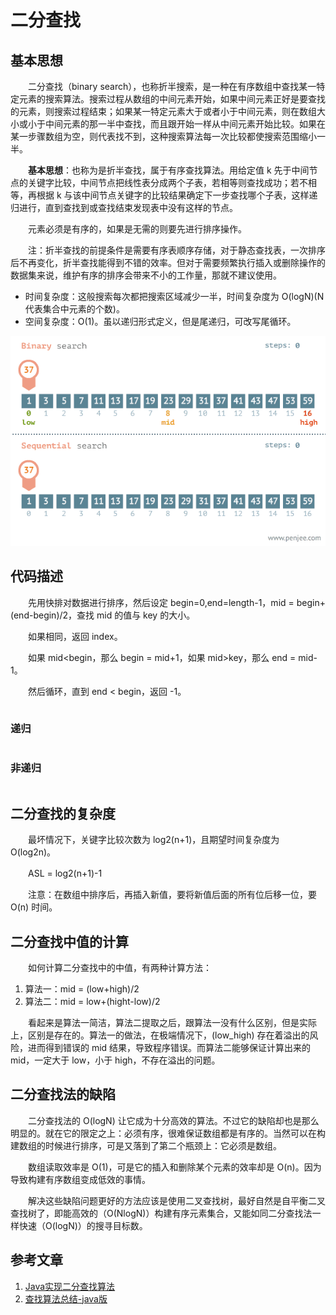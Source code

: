 #  二分查找

## 基本思想

　　二分查找（binary search），也称折半搜索，是一种在有序数组中查找某一特定元素的搜索算法。搜索过程从数组的中间元素开始，如果中间元素正好是要查找的元素，则搜索过程结束；如果某一特定元素大于或者小于中间元素，则在数组大小或小于中间元素的那一半中查找，而且跟开始一样从中间元素开始比较。如果在某一步骤数组为空，则代表找不到，这种搜索算法每一次比较都使搜索范围缩小一半。

　　**基本思想**：也称为是折半查找，属于有序查找算法。用给定值 k 先于中间节点的关键字比较，中间节点把线性表分成两个子表，若相等则查找成功；若不相等，再根据 k 与该中间节点关键字的比较结果确定下一步查找哪个子表，这样递归进行，直到查找到或查找结束发现表中没有这样的节点。

　　元素必须是有序的，如果是无需的则要先进行排序操作。

　　注：折半查找的前提条件是需要有序表顺序存储，对于静态查找表，一次排序后不再变化，折半查找能得到不错的效率。但对于需要频繁执行插入或删除操作的数据集来说，维护有序的排序会带来不小的工作量，那就不建议使用。

* 时间复杂度：这般搜索每次都把搜索区域减少一半，时间复杂度为 O(logN)(N 代表集合中元素的个数)。
* 空间复杂度：O(1)。虽以递归形式定义，但是尾递归，可改写尾循环。

![](image/binary-search.gif)

## 代码描述

　　先用快排对数据进行排序，然后设定 begin=0,end=length-1，mid = begin+(end-begin)/2，查找 mid 的值与 key 的大小。

　　如果相同，返回 index。

　　如果 mid<begin，那么 begin = mid+1，如果 mid>key，那么 end = mid-1。

　　然后循环，直到 end < begin，返回 -1。

```

```



### 递归

```

```



### 非递归

```

```

## 二分查找的复杂度

　　最坏情况下，关键字比较次数为 log2(n+1)，且期望时间复杂度为 O(log2n)。

　　ASL = log2(n+1)-1

　　注意：在数组中排序后，再插入新值，要将新值后面的所有位后移一位，要 O(n) 时间。

## 二分查找中值的计算

　　如何计算二分查找中的中值，有两种计算方法：

1. 算法一：mid = (low+high)/2
2. 算法二：mid = low+(hight-low)/2

　　看起来是算法一简洁，算法二提取之后，跟算法一没有什么区别，但是实际上，区别是存在的。算法一的做法，在极端情况下，(low_high) 存在着溢出的风险，进而得到错误的 mid 结果，导致程序错误。而算法二能够保证计算出来的 mid，一定大于 low，小于 high，不存在溢出的问题。

## 二分查找法的缺陷

　　二分查找法的 O(logN) 让它成为十分高效的算法。不过它的缺陷却也是那么明显的。就在它的限定之上：必须有序，很难保证数组都是有序的。当然可以在构建数组的时候进行排序，可是又落到了第二个瓶颈上：它必须是数组。

　　数组读取效率是 O(1)，可是它的插入和删除某个元素的效率却是 O(n)。因为导致构建有序数组变成低效的事情。

　　解决这些缺陷问题更好的方法应该是使用二叉查找树，最好自然是自平衡二叉查找树了，即能高效的（O(NlogN)）构建有序元素集合，又能如同二分查找法一样快速（O(logN)）的搜寻目标数。





## 参考文章

1. [Java实现二分查找算法](https://www.cnblogs.com/morethink/p/8379475.html)
2. [查找算法总结-java版](https://blog.csdn.net/xushiyu1996818/article/details/90604118)

